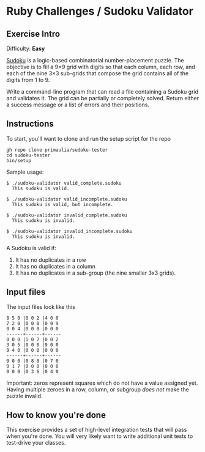 # Ruby Challenges / Sudoku Validator

## Exercise Intro

Difficulty: **Easy**

[Sudoku](http://en.wikipedia.org/wiki/Sudoku) is a logic-based combinatorial number-placement puzzle. The objective is to fill a 9×9 grid with digits so that each column, each row, and each of the nine 3×3 sub-grids that compose the grid contains all of the digits from 1 to 9.

Write a command-line program that can read a file containing a Sudoku grid and validates it. The grid can be partially or completely solved. Return either a  success message or a list of errors and their positions.

## Instructions

To start, you'll want to clone and run the setup script for the repo

    gh repo clone primaulia/sudoku-tester
    cd sudoku-tester
    bin/setup

Sample usage:

```
$ ./sudoku-validator valid_complete.sudoku
  This sudoku is valid.

$ ./sudoku-validator valid_incomplete.sudoku
  This sudoku is valid, but incomplete.

$ ./sudoku-validator invalid_complete.sudoku
  This sudoku is invalid.

$ ./sudoku-validator invalid_incomplete.sudoku
  This sudoku is invalid.
```

A Sudoku is valid if:

1. It has no duplicates in a row
2. It has no duplicates in a column
3. It has no duplicates in a sub-group (the nine smaller 3x3 grids).

## Input files
The input files look like this

```
8 5 0 |0 0 2 |4 0 0
7 2 0 |0 0 0 |0 0 9
0 0 4 |0 0 0 |0 0 0
------+------+------
0 0 0 |1 0 7 |0 0 2
3 0 5 |0 0 0 |9 0 0
0 4 0 |0 0 0 |0 0 0
------+------+------
0 0 0 |0 8 0 |0 7 0
0 1 7 |0 0 0 |0 0 0
0 0 0 |0 3 6 |0 4 0
```

Important: zeros represent squares which do not have a value assigned yet. Having multiple zeroes in a row, column, or subgroup _does not_ make the puzzle invalid.

## How to know you're done

This exercise provides a set of high-level integration tests that will pass when you're done. You will very likely want to write additional unit tests to test-drive your classes.
